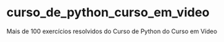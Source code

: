 # curso_de_python_curso_em_video
 Mais de 100 exercícios resolvidos do Curso de Python do Curso em Vídeo
